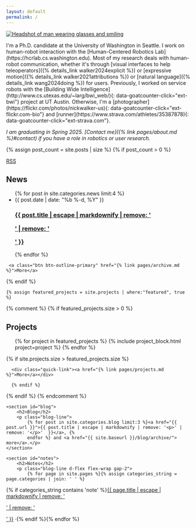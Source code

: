 ```yaml
---
layout: default
permalink: /
---
```


<div class="container home">

  <section class="overflow-auto">
<a href="{% link pages/about.md %}">  
<img class="avatar float-start"
       src="{{site.gravatar_url}}?s=360"
       srcset="{{site.gravatar_url}}?s=720 2x"
  alt="Headshot of man wearing glasses and smiling"/>
</a>
  <p markdown="1">
I'm a Ph.D. candidate at the University of Washington in Seattle. I work on human-robot interaction with the [Human-Centered Robotics Lab](https://hcrlab.cs.washington.edu). Most of my research deals with human-robot communication, whether it's through [visual interfaces to help teleoperators]({% details_link walker2024explicit %}) or [expressive motion]({% details_link walker2021attributions %}) or [natural language]({% details_link wang2024doing %}) for users.  Previously, I worked on service robots with the [Building Wide Intelligence](http://www.cs.utexas.edu/~larg/bwi_web/){: data-goatcounter-click="ext-bwi"} project at UT Austin. Otherwise, I'm a [photographer](https://flickr.com/photos/nickwalker-us){: data-goatcounter-click="ext-flickr.com-bio"} and [runner](https://www.strava.com/athletes/35387878){: data-goatcounter-click="ext-strava.com"}.
</p>

<div class="mt-4" markdown="1">

_I am graduating in Spring 2025. [Contact me]({% link pages/about.md %}#contact) if you have a role in robotics or user research._

</div>


  </section>

{% assign post_count = site.posts | size %}
{% if post_count > 0 %}
  <section id="posts">
    <a class="rss-note" href="{{ '/feed.xml' | relative_url }}"><ion-icon name="logo-rss"></ion-icon> RSS</a>
    <h2>News</h2>
    <ul class="post-list">
        {% for post in site.categories.news limit:4 %}
      <li>
        <time class="post-meta text-secondary" datetime="{{ post.date | date_to_xmlschema}}">{{ post.date | date: "%b %-d, %Y" }}</time>
        <h3 class="h2 mb-3">
          <a class="post-link" href="{{ post.url }}">{{ post.title | escape | markdownify | remove: '<p>' | remove: '</p>' }}</a>
        </h3>
      </li>
      {% endfor %}
    </ul>

     <a class="btn btn-outline-primary" href="{% link pages/archive.md %}">More</a>


  </section>
    {% endif %}

    {% assign featured_projects = site.projects | where:"featured", true %}
{% comment %}
{% if featured_projects.size > 0 %}
  <section id="projects">
    <h2>Projects</h2>
      <ul class="project-block-list">
      {% for project in featured_projects %}
        {% include project_block.html project=project %}
      {% endfor %}
    </ul>
      {% if site.projects.size > featured_projects.size %}

      <div class="quick-link"><a href="{% link pages/projects.md %}">More</a></div>

      {% endif %}
  </section>
    {% endif %}
  {% endcomment %}

    <section id="blog">
        <h2>Blog</h2>
        <p class="blog-line">
            {% for post in site.categories.blog limit:3 %}<a href="{{ post.url }}">{{ post.title | escape | markdownify | remove: '<p>' | remove: '</p>'  }}</a>, {%
            endfor %} and <a href="{{ site.baseurl }}/blog/archive/"> more</a>.</p>
    </section>

    <section id="notes">
        <h2>Notes</h2>
        <p class="blog-line d-flex flex-wrap gap-2">
            {% for page in site.pages %}{% assign categories_string = page.categories | join: ' ' %}
{% if categories_string contains 'note' %}<a href="{{ page.url }}">{{ page.title | escape | markdownify | remove: '<p>' | remove: '</p>'  }}</a> <span>&middot;</span>{% endif %}{%
            endfor %}</p>
    </section>
</div>

<script type="application/ld+json">
{
  "@context": "https://schema.org",
  "@type": "WebPage",
  "name": "Homepage",
  "mainEntity": {
    "@type": "Person",
    "@id": "{{site.url}}{% link pages/about.md %}",
    "name": "Nick Walker",
"sameAs": [
"https://scholar.google.com/citations?user={{ site.google_scholar_id }}",
"https://dblp.org/pid/{{ site.dblp_id }}"
]
},

"isPartOf": {
"@type": "WebSite",
"name": "Nick Walker",
"url": "{{site.url}}"
}
}
</script>